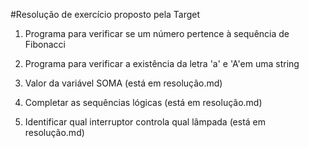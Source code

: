 #Resolução de exercício proposto pela Target

1. Programa para verificar se um número pertence à sequência de Fibonacci

2. Programa para verificar a existência da letra 'a' e 'A'em uma string

3. Valor da variável SOMA (está em resolução.md)

4. Completar as sequências lógicas (está em resolução.md)

5. Identificar qual interruptor controla qual lâmpada (está em resolução.md)
